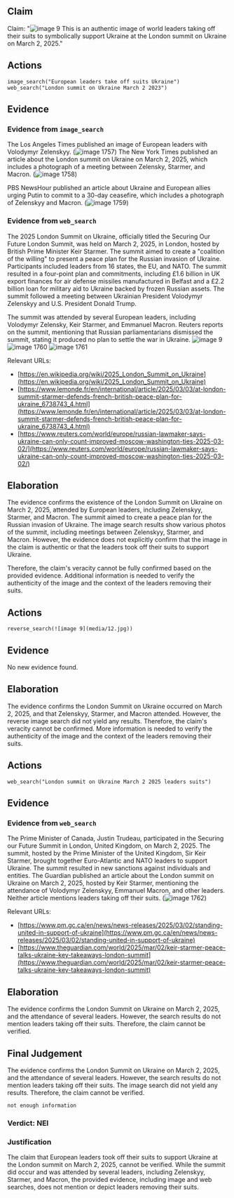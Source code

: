 ## Claim
Claim: "![image 9](media/12.jpg) This is an authentic image of world leaders taking off their suits to symbolically support Ukraine at the London summit on Ukraine on March 2, 2025."

## Actions
```
image_search("European leaders take off suits Ukraine")
web_search("London summit on Ukraine March 2 2023")
```

## Evidence
### Evidence from `image_search`
The Los Angeles Times published an image of European leaders with Volodymyr Zelenskyy. (![image 1757](media/2025-08-07_19-04-1754593481-286909.jpg)) The New York Times published an article about the London summit on Ukraine on March 2, 2025, which includes a photograph of a meeting between Zelensky, Starmer, and Macron. (![image 1758](media/2025-08-07_19-04-1754593481-585273.jpg))

PBS NewsHour published an article about Ukraine and European allies urging Putin to commit to a 30-day ceasefire, which includes a photograph of Zelenskyy and Macron. (![image 1759](media/2025-08-07_19-04-1754593481-782380.jpg))


### Evidence from `web_search`
The 2025 London Summit on Ukraine, officially titled the Securing Our Future London Summit, was held on March 2, 2025, in London, hosted by British Prime Minister Keir Starmer. The summit aimed to create a "coalition of the willing" to present a peace plan for the Russian invasion of Ukraine. Participants included leaders from 16 states, the EU, and NATO. The summit resulted in a four-point plan and commitments, including £1.6 billion in UK export finances for air defense missiles manufactured in Belfast and a £2.2 billion loan for military aid to Ukraine backed by frozen Russian assets. The summit followed a meeting between Ukrainian President Volodymyr Zelenskyy and U.S. President Donald Trump.

The summit was attended by several European leaders, including Volodymyr Zelensky, Keir Starmer, and Emmanuel Macron. Reuters reports on the summit, mentioning that Russian parliamentarians dismissed the summit, stating it produced no plan to settle the war in Ukraine. ![image 9](media/12.jpg) ![image 1760](media/2025-08-07_19-05-1754593501-202220.jpg) ![image 1761](media/2025-08-07_19-05-1754593510-965201.jpg)

Relevant URLs:
*   [https://en.wikipedia.org/wiki/2025_London_Summit_on_Ukraine](https://en.wikipedia.org/wiki/2025_London_Summit_on_Ukraine)
*   [https://www.lemonde.fr/en/international/article/2025/03/03/at-london-summit-starmer-defends-french-british-peace-plan-for-ukraine_6738743_4.html](https://www.lemonde.fr/en/international/article/2025/03/03/at-london-summit-starmer-defends-french-british-peace-plan-for-ukraine_6738743_4.html)
*   [https://www.reuters.com/world/europe/russian-lawmaker-says-ukraine-can-only-count-improved-moscow-washington-ties-2025-03-02/](https://www.reuters.com/world/europe/russian-lawmaker-says-ukraine-can-only-count-improved-moscow-washington-ties-2025-03-02/)


## Elaboration
The evidence confirms the existence of the London Summit on Ukraine on March 2, 2025, attended by European leaders, including Zelenskyy, Starmer, and Macron. The summit aimed to create a peace plan for the Russian invasion of Ukraine. The image search results show various photos of the summit, including meetings between Zelenskyy, Starmer, and Macron. However, the evidence does not explicitly confirm that the image in the claim is authentic or that the leaders took off their suits to support Ukraine.

Therefore, the claim's veracity cannot be fully confirmed based on the provided evidence. Additional information is needed to verify the authenticity of the image and the context of the leaders removing their suits.


## Actions
```
reverse_search(![image 9](media/12.jpg))
```

## Evidence
No new evidence found.

## Elaboration
The evidence confirms the London Summit on Ukraine occurred on March 2, 2025, and that Zelenskyy, Starmer, and Macron attended. However, the reverse image search did not yield any results. Therefore, the claim's veracity cannot be confirmed. More information is needed to verify the authenticity of the image and the context of the leaders removing their suits.


## Actions
```
web_search("London summit on Ukraine March 2 2025 leaders suits")
```

## Evidence
### Evidence from `web_search`
The Prime Minister of Canada, Justin Trudeau, participated in the Securing our Future Summit in London, United Kingdom, on March 2, 2025. The summit, hosted by the Prime Minister of the United Kingdom, Sir Keir Starmer, brought together Euro-Atlantic and NATO leaders to support Ukraine. The summit resulted in new sanctions against individuals and entities. The Guardian published an article about the London summit on Ukraine on March 2, 2025, hosted by Keir Starmer, mentioning the attendance of Volodymyr Zelenskyy, Emmanuel Macron, and other leaders. Neither article mentions leaders taking off their suits. (![image 1762](media/2025-08-07_19-05-1754593559-849559.jpg))

Relevant URLs:
*   [https://www.pm.gc.ca/en/news/news-releases/2025/03/02/standing-united-in-support-of-ukraine](https://www.pm.gc.ca/en/news/news-releases/2025/03/02/standing-united-in-support-of-ukraine)
*   [https://www.theguardian.com/world/2025/mar/02/keir-starmer-peace-talks-ukraine-key-takeaways-london-summit](https://www.theguardian.com/world/2025/mar/02/keir-starmer-peace-talks-ukraine-key-takeaways-london-summit)


## Elaboration
The evidence confirms the London Summit on Ukraine on March 2, 2025, and the attendance of several leaders. However, the search results do not mention leaders taking off their suits. Therefore, the claim cannot be verified.


## Final Judgement
The evidence confirms the London Summit on Ukraine on March 2, 2025, and the attendance of several leaders. However, the search results do not mention leaders taking off their suits. The image search did not yield any results. Therefore, the claim cannot be verified.

`not enough information`

### Verdict: NEI

### Justification
The claim that European leaders took off their suits to support Ukraine at the London summit on March 2, 2025, cannot be verified. While the summit did occur and was attended by several leaders, including Zelenskyy, Starmer, and Macron, the provided evidence, including image and web searches, does not mention or depict leaders removing their suits.
